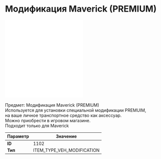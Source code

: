 # Модификация Maverick (PREMIUM)

![Item Image](../img/1102.webp?raw=true)

Предмет: Модификация Maverick (PREMIUM)<br>Используется для установки специальной модификации PREMUIM,<br>на ваше личное транспортное средство как аксессуар.<br>Можно приобрести в игровом магазине.<br>Подходит только для Maverick


| Параметр | Значение |
|----------|----------|
| **ID** | 1102 |
| **Тип** | ITEM_TYPE_VEH_MODIFICATION |

